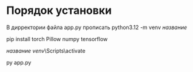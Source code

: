 # Порядок установки 


В дирректории файла app.py прописать
python3.12 -m venv *название*

pip install torch Pillow numpy tensorflow

*название venv*\Scripts\activate

py app.py
